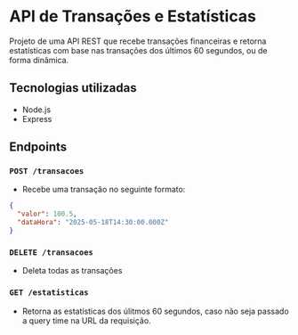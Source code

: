 # API de Transações e Estatísticas

Projeto de uma API REST que recebe transações financeiras e retorna estatísticas com base nas transações dos últimos 60 segundos, ou de forma dinâmica.

## Tecnologias utilizadas

- Node.js
- Express

## Endpoints

### `POST /transacoes`
- Recebe uma transação no seguinte formato:

```json
{
  "valor": 100.5,
  "dataHora": "2025-05-18T14:30:00.000Z"
}
```

### `DELETE /transacoes`
- Deleta todas as transações

### `GET /estatisticas`
- Retorna as estatísticas dos úlitmos 60 segundos, caso não seja passado a query time na URL da requisição.

